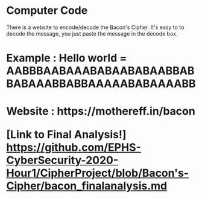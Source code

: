 # Computer Code
There is a website to encode/decode the Bacon's Cipher.
It's easy to to decode the message, you just paste the message in the decode box. 
<h1>
Example : Hello world = AABBBAABAAABABAABABAABBAB BABAAABBABBAAAAABABAAAABB
<h1>
Website : https://mothereff.in/bacon





[Link to Final Analysis!] https://github.com/EPHS-CyberSecurity-2020-Hour1/CipherProject/blob/Bacon's-Cipher/bacon_finalanalysis.md

